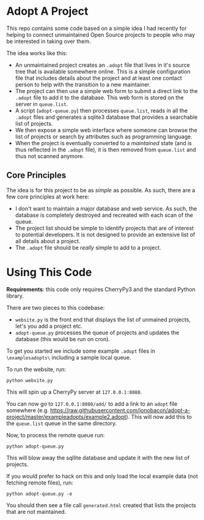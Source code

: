 # Adopt A Project

This repo contains some code based on a simple idea I had recently for helping to connect unmaintained Open Source projects to people who may be interested in taking over them.

The idea works like this:

 * An unmaintained project creates an `.adopt` file that lives in it's source tree that is available somewhere online. This is a simple configuration file that includes details about the project and at least one contact person to help with the transition to a new maintainer.
 * The project can then use a simple web form to submit a direct link to the `.adopt` file to add it to the database. This web form is stored on the server in `queue.list`.
 * A script (`adopt-queue.py`) then processes `queue.list`, reads in all the `.adopt` files and generates a sqlite3 database that provides a searchable list of projects.
 * We then expose a simple web interface where someone can browse the list of projects or search by attributes such as programming language.
 * When the project is eventually converted to a *maintained* state (and is thus reflected in the `.adopt` file), it is then removed from `queue.list` and thus not scanned anymore.

## Core Principles

The idea is for this project to be as *simple* as possible. As such, there are a few core principles at work here:

 * I don't want to maintain a major database and web service. As such, the database is completely destroyed and recreated with each scan of the queue.
 * The project list should be simple to identify projects that are of interest to potential developers. It is not designed to provide an extensive list of all details about a project.
 * The `.adopt` file should be *really* simple to add to a project.

# Using This Code

**Requirements**: this code only requires CherryPy3 and the standard Python library.

There are two pieces to this codebase:

 * `website.py` is the front end that displays the list of unmained projects, let's you add a project etc.
 * `adopt-queue.py` processes the queue of projects and updates the database (this would be run on cron).

To get you started we include some example `.adopt` files in `\examplesadopts\` including a sample local queue.

To run the website, run:

```
python website.py
```

This will spin up a CherryPy server at `127.0.0.1:8080`.

You can now go to `127.0.0.1:8080/add/` to add a link to an `adopt` file somewhere (e.g. https://raw.githubusercontent.com/jonobacon/adopt-a-project/master/exampleadopts/example2.adopt). This will now add this to the `queue.list` queue in the same directory.

Now, to process the remote queue run:

```
python adopt-queue.py
```

This will blow away the sqllite database and update it with the new list of projects.

If you would prefer to hack on this and only load the local example data (not fetching remote files), run:

```
python adopt-queue.py -e
```

You should then see a file call `generated.html` created that lists the projects that are not maintained.
